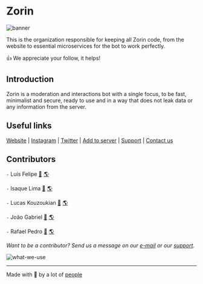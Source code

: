 # Zorin

![banner]

This is the organization responsible for keeping all Zorin code, from the website to essential microservices for the bot to work perfectly.

👍 We appreciate your follow, it helps!

## Introduction

Zorin is a moderation and interactions bot with a single focus, to be fast, minimalist and secure, ready to use and in a way that does not leak data or any information from the server.

## Useful links

[Website][website] | [Instagram][instagram] | [Twitter][twitter] | [Add to server][add] | [Support][support] | [Contact us][mail]

## Contributors

`-` Luís Felipe [📜](https://github.com/xyluis) [🌎](https://xyluis.vercel.app)

`-` Isaque Lima [📜](https://github.com/izakdvlpr) [🌎](https://izak.tech)

`-` Lucas Kouzoukian [📜](https://github.com/upenha) [🌎](https://upenha.tech)

`-` João Gabriel [📜](https://github.com/bluee-js) [🌎](https://bluey.tech)

`-` Rafael Pedro [📜](https://github.com/rafosto) [🌎](https://rafosto.tk/)

_Want to be a contributor? Send us a message on our [e-mail][mail] or our [support][support]_.

![what-we-use]

---
Made with 💙 by a lot of [people][team]

<!-- Variables -->
[website]: https://zorin.com.br
[team]: https://zorin.com.br/team
[add]: https://links.zorin.app.br/add
[support]: https://links.zorin.app.br/support
[twitter]: https://links.zorin.app.br/twitter
[instagram]: https://links.zorin.app.br/instagram
[mail]: mailto:hi@zorin.com.br
[banner]: https://github.com/zorinbot/.github/raw/main/assets/banner.png
[what-we-use]: https://github.com/zorinbot/.github/raw/main/assets/banner-what-we-use.png
